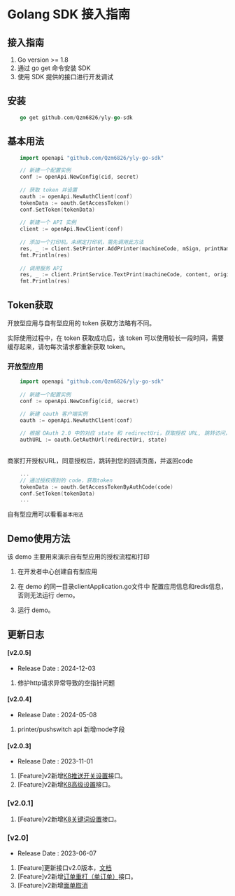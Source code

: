 # Golang SDK 接入指南

## 接入指南

  1. Go version >= 1.8
  2. 通过 go get 命令安装 SDK
  4. 使用 SDK 提供的接口进行开发调试

 ## 安装
 
 ```go
     go get github.com/Qzm6826/yly-go-sdk
 ```
 
 ## 基本用法
 
 ```go
     import openapi "github.com/Qzm6826/yly-go-sdk"
 
     // 新建一个配置实例
     conf := openApi.NewConfig(cid, secret)
     
     // 获取 token 并设置
     oauth := openApi.NewAuthClient(conf)
     tokenData := oauth.GetAccessToken()
     conf.SetToken(tokenData)
     
     // 新建一个 API 实例
     client := openApi.NewClient(conf)
     
     // 添加一个打印机。未绑定打印机，需先调用此方法
     res, _ := client.SetPrinter.AddPrinter(machineCode, mSign, printName)
     fmt.Println(res)
     
     // 调用服务 API
     res, _ := client.PrintService.TextPrint(machineCode, content, originId)
     fmt.Println(res)
 
 ```
 
 ## Token获取
 开放型应用与自有型应用的 token 获取方法略有不同。
 
 实际使用过程中，在 token 获取成功后，该 token 可以使用较长一段时间，需要缓存起来，请勿每次请求都重新获取 token。
 
 ### 开放型应用
 
 
 ```go
     import openapi "github.com/Qzm6826/yly-go-sdk"
     
     // 新建一个配置实例
     conf := openApi.NewConfig(cid, secret)
 
     // 新建 oauth 客户端实例
     oauth := openApi.NewAuthClient(conf)
     
     // 根据 OAuth 2.0 中的对应 state 和 redirectUri，获取授权 URL, 跳转访问，通过回调获取AuthCode
     authURL := oauth.GetAuthUrl(redirectUri, state)
    
 ```
 
 商家打开授权URL，同意授权后，跳转到您的回调页面，并返回code
 
 ```go
     ...
     // 通过授权得到的 code，获取token
     tokenData := oauth.GetAccessTokenByAuthCode(code)
     conf.SetToken(tokenData)
     ...
 ```
 
 自有型应用可以看看`基本用法`
 
 ## Demo使用方法
 
 该 demo 主要用来演示自有型应用的授权流程和打印
 
 1. 在开发者中心创建自有型应用
 
 2. 在 demo 的同一目录clientApplication.go文件中 配置应用信息和redis信息，否则无法运行 demo。
 
 3. 运行 demo。
 
 ## 更新日志
 #### [v2.0.5]
 * Release Date : 2024-12-03
 1. 修护http请求异常导致的空指针问题
 #### [v2.0.4]
 * Release Date : 2024-05-08
 1. printer/pushswitch api 新增mode字段
 #### [v2.0.3]
 * Release Date : 2023-11-01
 1. [Feature]v2新增[K8推送开关设置](https://www.kancloud.cn/ly6886/oauth-api/3208323)接口。
 2. [Feature]v2新增[K8高级设置](https://www.kancloud.cn/ly6886/oauth-api/3208324)接口。
 ### [v2.0.1]
 1. [Feature]v2新增[K8关键词设置](https://www.kancloud.cn/ly6886/oauth-api/3198288)接口。
 ### [v2.0]
 * Release Date : 2023-06-07
 1. [Feature]更新接口v2.0版本，[文档](https://www.kancloud.cn/ly6886/oauth-api/3170299)
 2. [Feature]v2新增[订单重打（单订单）](https://www.kancloud.cn/ly6886/oauth-api/3170332)接口。
 3. [Feature]v2新增[面单取消](https://www.kancloud.cn/ly6886/oauth-api/3170326)
 

